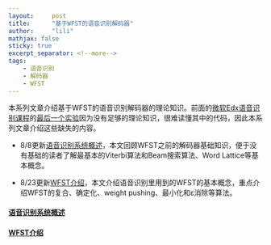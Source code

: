 ```yaml
---
layout:     post
title:      "基于WFST的语音识别解码器"
author:     "lili"
mathjax: false
sticky: true
excerpt_separator: <!--more-->
tags:
    - 语音识别
    - 解码器
    - WFST
---
```


本系列文章介绍基于WFST的语音识别解码器的理论知识。前面的[微软Edx语音识别课程](/2019/05/25/dev287x/)的[最后一个实验](/dev287x/decoder/)因为没有足够的理论知识，很难读懂其中的代码，因此本系列文章介绍这些缺失的内容。

* 8/8更新[语音识别系统概述](/wfst/overview/)，<span class='zz'>本文回顾WFST之前的解码器基础知识，便于没有基础的读者了解最基本的Viterbi算法和Beam搜索算法、Word Lattice等基本概念。</span>


* 8/23更新[WFST介绍](/wfst/wfst/)，<span class='zz'>本文介绍语音识别里用到的WFST的基本概念，重点介绍WFST的复合、确定化、weight pushing、最小化和ε消除等算法。</span>

 <!--more-->
 
 


#### [语音识别系统概述](/wfst/overview/)



#### [WFST介绍](/wfst/wfst/)
